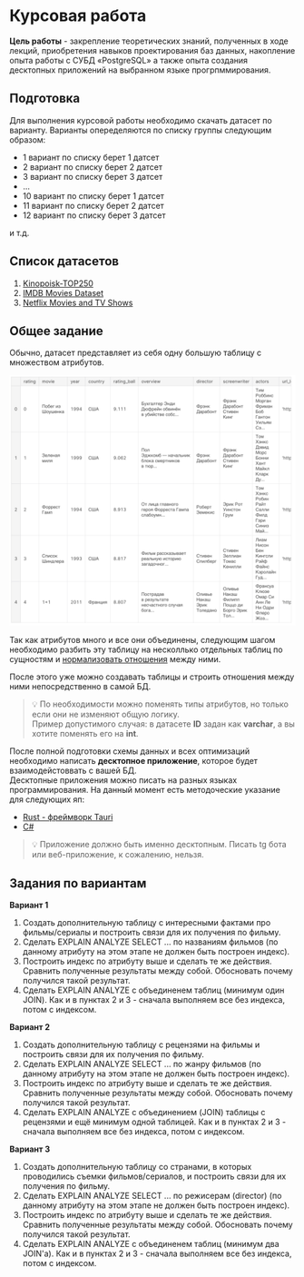 # Курсовая работа

**Цель работы** - закрепление теоретических знаний, полученных в ходе
лекций, приобретения навыков проектирования баз данных, накопление опыта работы с
СУБД «PostgreSQL» а также опыта создания десктопных приложений на выбранном языке прогрпммирования.

## Подготовка

Для выполнения курсовой работы необходимо скачать датасет по варианту.
Варианты опеределяются по списку группы следующим образом:
+ 1 вариант по списку берет 1 датсет
+ 2 вариант по списку берет 2 датсет
+ 3 вариант по списку берет 3 датсет
+ ...
+ 10 вариант по списку берет 1 датсет
+ 11 вариант по списку берет 2 датсет
+ 12 вариант по списку берет 3 датсет

и т.д.

## Список датасетов
1. [Kinopoisk-TOP250]('https://www.kaggle.com/datasets/alexandertesemnikov/kinopoisktop250russiandataset')
2. [IMDB Movies Dataset](https://www.kaggle.com/datasets/harshitshankhdhar/imdb-dataset-of-top-1000-movies-and-tv-shows)
3. [Netflix Movies and TV Shows](https://www.kaggle.com/datasets/shivamb/netflix-shows)

## Общее задание

Обычно, датасет представляет из себя одну большую таблицу с множеством атрибутов. 

![](../lab_select/../tutorials/lab_select/pictures/Kinopoisk.png "Кинопоиск") 

Так как атрибутов много и все они объединены, следующим шагом необходимо разбить эту таблицу на несколлько отдельных таблиц по сущностям и [нормализовать отношения](https://habr.com/ru/post/129195/) между ними.

После этого уже можно создавать таблицы и строить отношения между ними непосредственно в самой БД.

> :bulb: По необходимости можно поменять типы атрибутов, но только если они не изменяют общую логику. <br>
> Пример допустимого случая:
в датасете **ID** задан как **varchar**, а вы хотите поменять его на **int**.

После полной подготовки схемы данных и всех оптимизаций необходимо написать **десктопное приложение**, которое будет взаимодейстоввать с вашей БД. <br>
Десктопные приложения можно писать на разных языках программирования. На данный момент есть методоческие указание для следующих яп:
  * [Rust - фреймворк Tauri](../tutorials/lab_tauri/)
  * [C#](../tutorials/lab_c%23/)

> :bulb: Приложение должно быть именно десктопным. Писать tg бота или веб-приложение, к сожалению, нельзя.

## Задания по вариантам
**Вариант 1** <br>
1.  Создать дополнительную таблицу с интересными фактами про фильмы/сериалы и построить связи для их получения по фильму.
2.  Сделать EXPLAIN ANALYZE SELECT ... по названиям фильмов (по данному атрибуту на этом этапе не должен быть построен индекс).
3.  Построить индекс по атрибуту выше и сделать те же действия. Сравнить полученные результаты между собой. Обосновать почему получился такой результат.
4.  Сделать EXPLAIN ANALYZE с объединенем таблиц (минимум один JOIN). Как и в пунктах 2 и 3 - сначала выполняем все без индекса, потом с индексом.

**Вариант 2** <br>
1.  Создать дополнительную таблицу с рецензями на фильмы и построить связи для их получения по фильму.
2.  Сделать EXPLAIN ANALYZE SELECT ... по жанру фильмов (по данному атрибуту на этом этапе не должен быть построен индекс).
3.  Построить индекс по атрибуту выше и сделать те же действия. Сравнить полученные результаты между собой. Обосновать почему получился такой результат.
4.  Сделать EXPLAIN ANALYZE с объединением (JOIN) таблицы с рецензями и ещё минимум одной таблицей. Как и в пунктах 2 и 3 - сначала выполняем все без индекса, потом с индексом.

**Вариант 3** <br>
1.  Создать дополнительную таблицу со странами, в которых проводились съемки фильмов/сериалов, и построить связи для их получения по фильму.
2.  Сделать EXPLAIN ANALYZE SELECT ... по режисерам (director) (по данному атрибуту на этом этапе не должен быть построен индекс).
3.  Построить индекс по атрибуту выше и сделать те же действия. Сравнить полученные результаты между собой. Обосновать почему получился такой результат.
4.  Сделать EXPLAIN ANALYZE с объединенем таблиц (минимум два JOIN'а). Как и в пунктах 2 и 3 - сначала выполняем все без индекса, потом с индексом.

